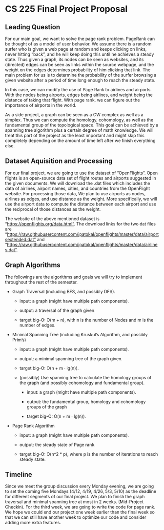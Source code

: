 # CS 225 Final Project Proposal

## Leading Question

For our main goal, we want to solve the page rank problem. PageRank can be thought of as a model of user behavior. We assume there is a random surfer who is given a web page at random and keeps clicking on links, never hitting “back”, and he will keep doing this until he achieves a steady state. Thus given a graph, its nodes can be seen as websites, and its (directed) edges can be seen as links within the source webpage, and the weight on the edges determines probability of him clicking that link. The main problem for us is to determine the probability of the surfer browsing a given website after a period of time long enough to reach the steady state.

In this case, we can modify the use of Page Rank to airlines and airports. With the nodes being airports, edges being airlines, and weight being the distance of taking that flight. With page rank, we can figure out the importance of airports in the world.

As a side project, a graph can be seen as a CW complex as well as a simplex. Thus we can compute the homology, cohomology, as well as the fundamental group of the topological space. This goal can be achieved by a spanning tree algorithm plus a certain degree of math knowledge. We will treat this part of the project as the least important and might skip this completely depending on the amount of time left after we finish everything else.

## Dataset Aquisition and Processing

For our final project, we are going to use the dataset of ”OpenFlights”. Open flights is an open-source data set of flight routes and airports suggested in the given documents. We will download the .dat files which includes the data of airlines, airport names, cities, and countries from the OpenFlight website. For processing those data, We plan to use airports as nodes, airlines as edges, and use distance as the weight. More specifically, we will use the airport data to compute the distance between each airport and use the reciprocal of those distances as the weight.

The website of the above mentioned dataset is “https://openflights.org/data.html”. The download links for the two dat files are “https://raw.githubusercontent.com/jpatokal/openflights/master/data/airportsextended.dat” and “https://raw.githubusercontent.com/jpatokal/openflights/master/data/airlines.dat”.

## Graph Algorithms

The followings are the algorithms and goals we will try to implement throughout the rest of the semester.

- Graph Traversal (including BFS, and possibly DFS).

    - input: a graph (might have multiple path components).

    - output: a traversal of the graph given.

    - target big-O: O(m + n), with n is the number of Nodes and m is the number of edges.

- Minimal Spanning Tree (including Kruskul’s Algorithm, and possibly Prim’s)

    - input: a graph (might have multiple path components).

    - output: a minimal spanning tree of the graph given.

    - target big-O: O(n + m · lg(n)).

    - (possibly) Use spanning tree to calculate the homology groups of the graph (and possibly cohomology and fundamental group).

        - input: a graph (might have multiple path components).

        - output: the fundamental group, homology and cohomology groups of the graph

        - target big-O: O(n + m · lg(n)).

- Page Rank Algorithm

    - input: a graph (might have multiple path components).

    - output: the steady state of Page rank.

    - target big-O: O(n^2 * p), where p is the number of iterations to reach steady state.

## Timeline

Since we meet the group discussion every Monday evening, we are going to set the coming five Mondays (4/12, 4/19, 4/26, 5/3, 5/10) as the deadline for different segments of our final project. We plan to finish the graph traversal and minimal spanning tree at most in 2 weeks. (Mid-Project Checkin). For the third week, we are going to write the code for page rank. We hope we could end our project one week earlier than the final week so that we can still have another week to optimize our code and consider adding more extra features.
